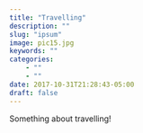 ```yaml
---
title: "Travelling"
description: ""
slug: "ipsum"
image: pic15.jpg
keywords: ""
categories: 
    - ""
    - ""
date: 2017-10-31T21:28:43-05:00
draft: false
---
```


Something about travelling!